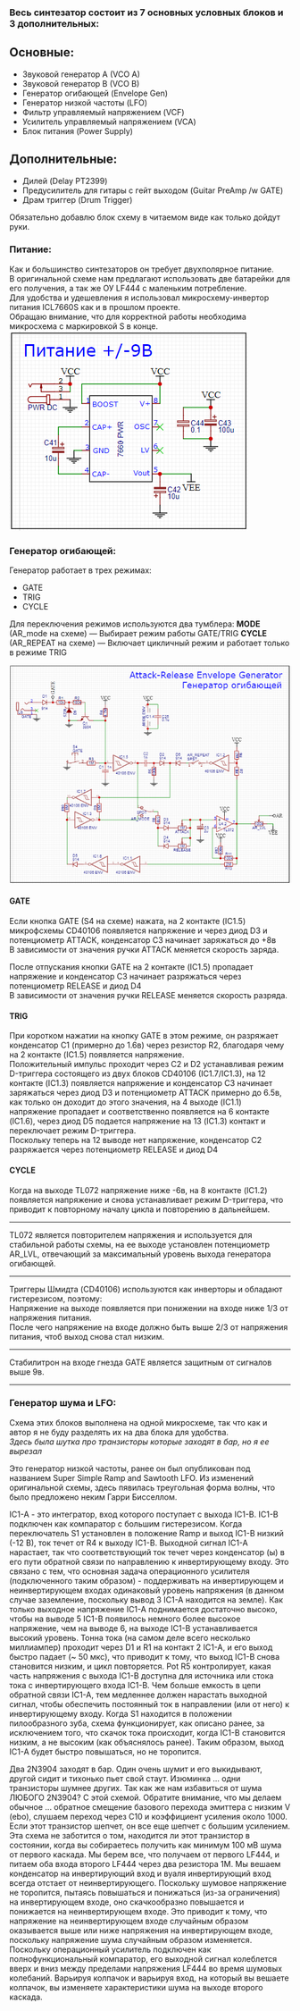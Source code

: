 ### Весь синтезатор состоит из 7 основных условных блоков и 3 дополнительных:

## Основные:
* Звуковой генератор A (VCO A)
* Звуковой генератор B (VCO B)
* Генератор огибающей (Envelope Gen)
* Генератор низкой частоты (LFO)
* Фильтр управляемый напряжением (VCF)
* Усилитель управляемый напряжением (VCA)
* Блок питания (Power Supply)

## Дополнительные:
* Дилей (Delay PT2399)
* Предусилитель для гитары с гейт выходом (Guitar PreAmp /w GATE)
* Драм триггер (Drum Trigger)

Обязательно добавлю блок схему в читаемом виде как только дойдут руки.


### Питание:
Как и большинство синтезаторов он требует двухполярное питание.<br>
В оригинальной схеме нам предлагают использовать две батарейки для его получения, а так же ОУ LF444 с маленьким потребление.<br>
Для удобства и удешевления я использовал микросхему-инвертор питания ICL7660S как и в прошлом проекте.<br>
Обращаю внимание, что для корректной работы необходима микросхема с маркировкой S в конце.
![Power](../Schematic/Power%20Supply.png)

### Генератор огибающей:
Генератор работает в трех режимах:
* GATE
* TRIG
* CYCLE

Для переключения режимов используются два тумблера:
**MODE** (AR_mode на схеме) — Выбирает режим работы GATE/TRIG
**CYCLE** (AR_REPEAT на схеме) — Включает цикличный режим и работает только в режиме TRIG


![Envelope](../Schematic/Envelope%20Gen.png)

#### GATE
Если кнопка GATE (S4 на схеме) нажата, на 2 контакте (IC1.5) микрофсхемы CD40106 появляется напряжение и через диод D3 и потенциометр ATTACK,  конденсатор C3 начинает заряжаться до +8в<br>
В зависимости от значения ручки ATTACK меняется скорость заряда. <p>
После отпускания кнопки GATE на 2 контакте (IC1.5) пропадает напряжение и конденсатор C3 начинает разряжаться через потенциометр RELEASE и диод D4 <br>
В зависимости от значения ручки RELEASE меняется скорость разряда.<p>

#### TRIG
При коротком нажатии на кнопку GATE в этом режиме, он разряжает конденсатор C1 (примерно до 1.6в) через резистор R2, благодаря чему на 2 контакте (IC1.5) появляется напряжение.<br>
Положительный импульс проходит через C2 и D2 устанавливая режим D-триггера состоящего из двух блоков CD40106 (IC1.7/IC1.3), на 12 контакте (IC1.3) появляется напряжение и конденсатор C3 начинает заряжаться через диод D3 и потенциометр ATTACK примерно до 6.5в, как только он доходит до этого значения, на 4 выходе (IC1.1) напряжение пропадает и соответственно появляется на 6 контакте (IC1.6), через диод D5 подается напряжение на 13 (IC1.3) контакт и переключает режим D-триггера.<br>
Поскольку теперь на 12 выводе нет напряжение, конденсатор C2 разряжается через потенциометр RELEASE и диод D4<p>

#### CYCLE
Когда на выходе TL072 напряжение ниже -6в, на 8 контакте  (IC1.2) появляется напряжение и снова устанавливает режим D-триггера, что приводит к повторному началу цикла и повторению в дальнейшем.<br>

***
TL072 является повторителем напряжения и используется для стабильной работы схемы, на ее выходе установлен потенциометр AR_LVL, отвечающий за максимальный уровень выхода генератора огибающей.<br>
***
Триггеры Шмидта (CD40106) используются как инверторы и обладают гистерезисом, поэтому:<br>
Напряжение на выходе появляется при понижении на входе ниже 1/3 от напряжения питания.<br>
После чего напряжение на входе должно быть выше 2/3 от напряжения питания, чтоб выход снова стал низким.<br>
***
Стабилитрон на входе гнезда GATE является защитным от сигналов выше 9в.<p>
***


### Генератор шума и LFO:
Схема этих блоков выполнена на одной микросхеме, так что как и автор я не буду разделять их на два блока для удобства.<br>
*Здесь была шутка про транзисторы которые заходят в бар, но я ее вырезал*<br>

Это генератор низкой частоты, ранее он был опубликован под названием Super Simple Ramp and Sawtooth LFO.
Из изменений оригинальной схемы, здесь пявилась треугольная форма волны, что было предложено неким Гарри Бисселлом.







IC1-A - это интегратор, вход которого поступает с выхода IC1-B. IC1-B подключен как компаратор с большим гистерезисом. Когда переключатель S1 установлен в положение Ramp и выход IC1-B низкий (-12 В), ток течет от R4 к выходу IC1-B. Выходной сигнал IC1-A нарастает, так что соответствующий ток течет через конденсатор (ы) в его пути обратной связи по направлению к инвертирующему входу. Это связано с тем, что основная задача операционного усилителя (подключенного таким образом) - поддерживать на инвертирующем и неинвертирующем входах одинаковый уровень напряжения (в данном случае заземление, поскольку вывод 3 IC1-A находится на земле). Как только выходное напряжение IC1-A поднимается достаточно высоко, чтобы на выводе 5 IC1-B появилось немного более высокое напряжение, чем на выводе 6, на выходе IC1-B устанавливается высокий уровень. Тонна тока (на самом деле всего несколько миллиампер) проходит через D1 и R1 на контакт 2 IC1-A, и его выход быстро падает (~ 50 мкс), что приводит к тому, что выход IC1-B снова становится низким, и цикл повторяется. Pot R5 контролирует, какая часть напряжения с выхода IC1-B доступна для источника или стока тока с инвертирующего входа IC1-B. Чем больше емкость в цепи обратной связи IC1-A, тем медленнее должен нарастать выходной сигнал, чтобы обеспечить постоянный ток в направлении (или от него) к инвертирующему входу. Когда S1 находится в положении пилообразного зуба, схема функционирует, как описано ранее, за исключением того, что скачок тока происходит, когда IC1-B становится низким, а не высоким (как объяснялось ранее). Таким образом, выход IC1-A будет быстро повышаться, но не торопится.




Два 2N3904 заходят в бар. Один очень шумит и его выкидывают, другой сидит и тихонько пьет свой стаут. Изюминка ... одни транзисторы шумнее других. Так как же нам избавиться от шума ЛЮБОГО 2N3904? С этой схемой. Обратите внимание, что мы делаем обычное ... обратное смещение базового перехода эмиттера с низким V (ebo), слушаем переход через C10 и коэффициент усиления около 1000. Если этот транзистор шепчет, он все еще шепчет с большим усилением. Эта схема не заботится о том, находится ли этот транзистор в состоянии, когда вы собираетесь получить как минимум 100 мВ шума от первого каскада. Мы берем все, что получаем от первого LF444, и питаем оба входа второго LF444 через два резистора 1М. Мы вешаем конденсатор на инвертирующий вход и вуаля инвертирующий вход всегда отстает от неинвертирующего. Поскольку шумовое напряжение не торопится, пытаясь повышаться и понижаться (из-за ограничения) на инвертирующем входе, оно скачкообразно повышается и понижается на неинвертирующем входе. Это приводит к тому, что напряжение на неинвертирующем входе случайным образом оказывается выше или ниже напряжения на инвертирующем входе, поскольку напряжение шума случайным образом изменяется. Поскольку операционный усилитель подключен как полнофункциональный компаратор, его выходной сигнал колеблется вверх и вниз между пределами напряжения LF444 во время шумовых колебаний. Варьируя колпачок и варьируя вход, на который вы вешаете колпачок, вы изменяете характеристики шума на выходе второго каскада.



